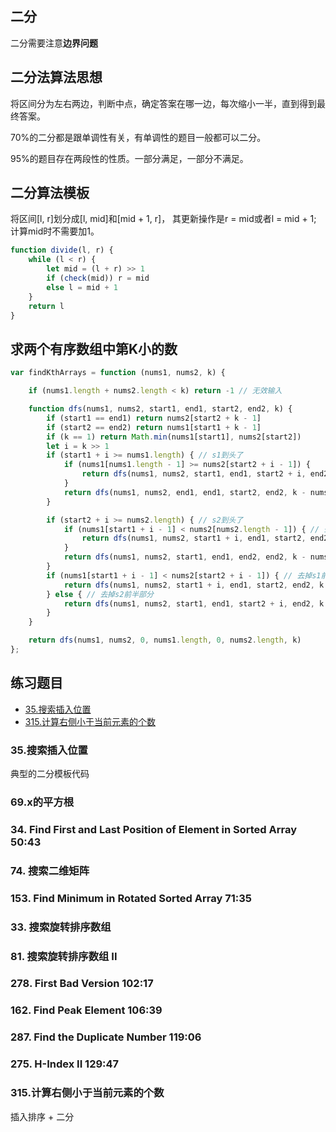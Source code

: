 ## 二分

二分需要注意**边界问题**

## 二分法算法思想

将区间分为左右两边，判断中点，确定答案在哪一边，每次缩小一半，直到得到最终答案。

70%的二分都是跟单调性有关，有单调性的题目一般都可以二分。

95%的题目存在两段性的性质。一部分满足，一部分不满足。

## 二分算法模板

将区间[l, r]划分成[l, mid]和[mid + 1, r]，
其更新操作是r = mid或者l = mid + 1;
计算mid时不需要加1。

```javascript
function divide(l, r) {
    while (l < r) {
        let mid = (l + r) >> 1
        if (check(mid)) r = mid
        else l = mid + 1
    }
    return l
}
```

## 求两个有序数组中第K小的数

```javascript
var findKthArrays = function (nums1, nums2, k) {

    if (nums1.length + nums2.length < k) return -1 // 无效输入

    function dfs(nums1, nums2, start1, end1, start2, end2, k) {
        if (start1 == end1) return nums2[start2 + k - 1]
        if (start2 == end2) return nums1[start1 + k - 1]
        if (k == 1) return Math.min(nums1[start1], nums2[start2])
        let i = k >> 1
        if (start1 + i >= nums1.length) { // s1到头了
            if (nums1[nums1.length - 1] >= nums2[start2 + i - 1]) {
                return dfs(nums1, nums2, start1, end1, start2 + i, end2, k - i)
            }
            return dfs(nums1, nums2, end1, end1, start2, end2, k - nums1.length + start1) // 去掉s1剩余部分
        }

        if (start2 + i >= nums2.length) { // s2到头了
            if (nums1[start1 + i - 1] < nums2[nums2.length - 1]) { // 去掉s1前半部分
                return dfs(nums1, nums2, start1 + i, end1, start2, end2, k - i)
            }
            return dfs(nums1, nums2, start1, end1, end2, end2, k - nums2.length + start2) // 去掉s2剩余部分
        }
        if (nums1[start1 + i - 1] < nums2[start2 + i - 1]) { // 去掉s1前半部分
            return dfs(nums1, nums2, start1 + i, end1, start2, end2, k - i)
        } else { // 去掉s2前半部分
            return dfs(nums1, nums2, start1, end1, start2 + i, end2, k - i)
        }
    }

    return dfs(nums1, nums2, 0, nums1.length, 0, nums2.length, k)
};
```

## 练习题目

- [35.搜索插入位置](../algorithm/1-100/35.%20搜索插入位置.md)
- [315.计算右侧小于当前元素的个数](../algorithm/301-400/315.%20计算右侧小于当前元素的个数.md)


### 35.搜索插入位置

典型的二分模板代码

### 69.x的平方根



### 34. Find First and Last Position of Element in Sorted Array 50:43

### 74. 搜索二维矩阵

### 153. Find Minimum in Rotated Sorted Array 71:35

### 33. 搜索旋转排序数组

### 81. 搜索旋转排序数组 II

### 278. First Bad Version 102:17

### 162. Find Peak Element 106:39

### 287. Find the Duplicate Number 119:06

### 275. H-Index II 129:47


### 315.计算右侧小于当前元素的个数

插入排序 + 二分
